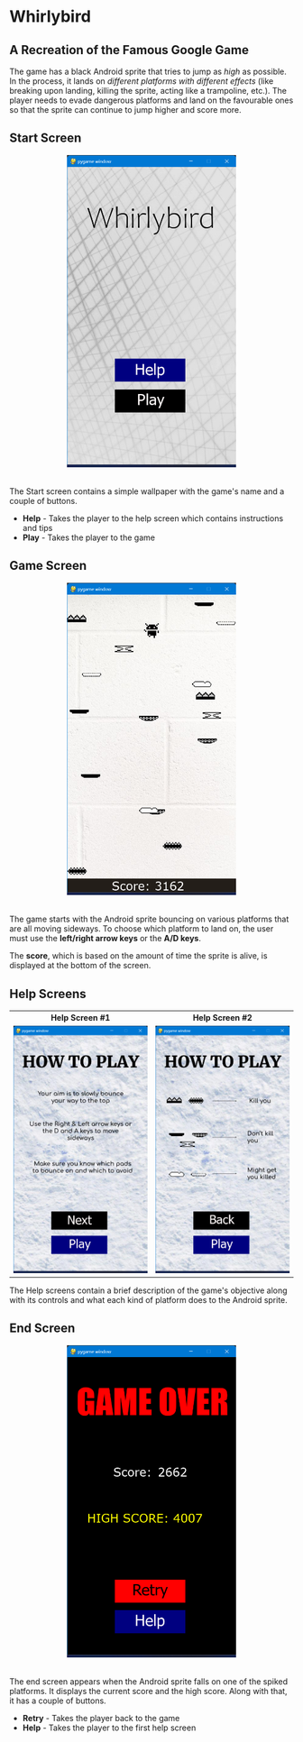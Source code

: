 # Whirlybird

## A Recreation of the Famous Google Game

The game has a black Android sprite that tries to jump as *high* as possible. In the process, it lands on *different platforms with different effects* (like breaking upon landing, killing the sprite, acting like a trampoline, etc.). The player needs to evade dangerous platforms and land on the favourable ones so that the sprite can continue to jump higher and score more.

## Start Screen

<div style="text-align: center;">
    <img src = "screenshots/whirlybird_start.png" width="300">
</div>
<br />

The Start screen contains a simple wallpaper with the game's name and a couple of buttons.

- **Help** - Takes the player to the help screen which contains instructions and tips
- **Play** - Takes the player to the game

## Game Screen

<div style="text-align: center;">
    <img src = "screenshots/whirlybird_game.png" width="300">
</div>
<br />

The game starts with the Android sprite bouncing on various platforms that are all moving sideways. To choose which platform to land on, the user must use the **left/right arrow keys** or the **A/D keys**.

The **score**, which is based on the amount of time the sprite is alive, is displayed at the bottom of the screen.

## Help Screens

<table style="margin-left: auto; margin-right: auto;">
  <tr><th>Help Screen #1</th>           <th>Help Screen #2</th>
  <tr><td><img src = "screenshots/whirlybird_help1.png" width="300"></td>   <td><img src = "screenshots/whirlybird_help2.png" width="300"></td>
</table>

The Help screens contain a brief description of the game's objective along with its controls and what each kind of platform does to the Android sprite.

## End Screen

<div style="text-align: center;">
    <img src = "screenshots/whirlybird_end.png" width="300">
</div>
<br />

The end screen appears when the Android sprite falls on one of the spiked platforms. It displays the current score and the high score. Along with that, it has a couple of buttons.

- **Retry** - Takes the player back to the game
- **Help** - Takes the player to the first help screen
